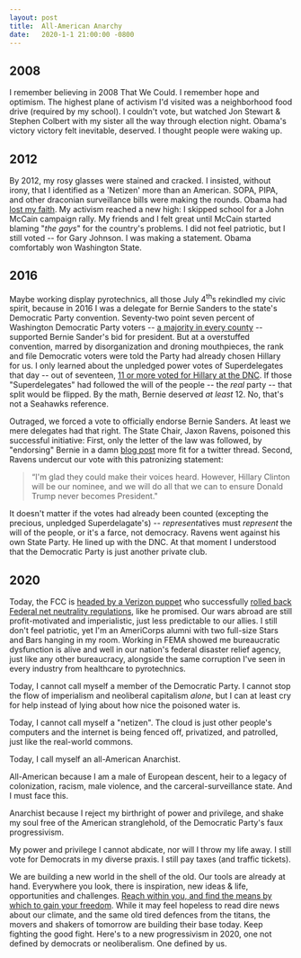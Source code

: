 ```yaml
---
layout: post
title:  All-American Anarchy
date:   2020-1-1 21:00:00 -0800
---
```

## 2008
I remember believing in 2008 That We Could. I remember hope and optimism. The highest plane of activism I'd visited was a neighborhood food drive (required by my school). I couldn't vote, but watched Jon Stewart & Stephen Colbert with my sister all the way through election night. Obama's victory victory felt inevitable, deserved. I thought people were waking up. 

## 2012
By 2012, my rosy glasses were stained and cracked. I insisted, without irony, that I identified as a 'Netizen' more than an American. SOPA, PIPA, and other draconian surveillance bills were making the rounds. Obama had [lost my faith](https://theanarchistlibrary.org/library/wayne-price-obama-s-imperial-war-an-anarchist-response). My activism reached a new high: I skipped school for a John McCain campaign rally. My friends and I felt great until McCain started blaming "*the gays*" for the country's problems. I did not feel patriotic, but I still voted -- for Gary Johnson. I was making a statement. Obama comfortably won Washington State.

## 2016
Maybe working display pyrotechnics, all those July 4<sup>th</sup>s rekindled my civic spirit, because in 2016 I was a delegate for Bernie Sanders to the state's Democratic Party convention. Seventy-two point seven percent of Washington Democratic Party voters -- [a majority in every county](https://en.wikipedia.org/wiki/2016_Washington_Democratic_caucuses) -- supported Bernie Sander's bid for president. But at a overstuffed convention, marred by disorganization and droning mouthpieces, the rank and file Democratic voters were told the Party had already chosen Hillary for us. I only learned about the unpledged power votes of Superdelegates that day -- out of seventeen, [11 or more voted for Hillary at the DNC](https://ballotpedia.org/Superdelegates_from_Washington,_2016). If those "Superdelegates" had followed the will of the people -- the *real* party -- that split would be flipped. By the math, Bernie deserved *at least* 12. No, that's not a Seahawks reference. 

Outraged, we forced a vote to officially endorse Bernie Sanders. At least we mere delegates had that right. The State Chair, Jaxon Ravens, poisoned this successful initiative: First, only the letter of the law was followed, by "endorsing" Bernie in a damn [blog post](https://www.wa-democrats.org/press/washington-state-democratic-party-endorses-bernie-sanders-president) more fit for a twitter thread. Second, Ravens undercut our vote with this patronizing statement: 

> “I'm glad they could make their voices heard. However, Hillary Clinton will be our nominee, and we will do all that we can to ensure Donald Trump never becomes President."

It doesn't matter if the votes had already been counted (excepting the precious, unpledged Superdelagate's) -- *represent*atives must *represent* the will of the people, or it's a farce, not democracy. Ravens went against his own State Party. He lined up with the DNC. At that moment I understood that the Democratic Party is just another private club. 

## 2020
Today, the FCC is [headed by a Verizon puppet](https://fortune.com/2017/12/09/fcc-head-ajit-pai-verizons-puppet-net-neutrality/) who successfully [rolled back Federal net neutrality regulations](https://www.cnet.com/news/net-neutrality-battle-lives-on-what-you-need-to-know-after-the-appeals-court-decision/), like he promised. Our wars abroad are still profit-motivated and imperialistic, just less predictable to our allies. I still don't feel patriotic, yet I'm an AmeriCorps alumni with two full-size Stars and Bars hanging in my room. Working in FEMA showed me bureaucratic dysfunction is alive and well in our nation's federal disaster relief agency, just like any other bureaucracy, alongside the same corruption I've seen in every industry from healthcare to pyrotechnics. 

Today, I cannot call myself a member of the Democratic Party. I cannot stop the flow of imperialism and neoliberal capitalism *alone*, but I can at least cry for help instead of lying about how nice the poisoned water is. 

Today, I cannot call myself a "netizen". The cloud is just other people's computers and the internet is being fenced off, privatized, and patrolled, just like the real-world commons. 

Today, I call myself an all-American Anarchist. 

All-American because I am a male of European descent, heir to a legacy of colonization, racism, male violence, and the carceral-surveillance state. And I must face this. 

Anarchist because I reject my birthright of power and privilege, and shake my soul free of the American stranglehold, of the Democratic Party's faux progressivism. 

My power and privilege I cannot abdicate, nor will I throw my life away. I still vote for Democrats in my diverse praxis. I still pay taxes (and traffic tickets). 

We are building a new world in the shell of the old. Our tools are already at hand. Everywhere you look, there is inspiration, new ideas & life, opportunities and challenges. [Reach within you, and find the means by which to gain your freedom](https://web.archive.org/web/20180913110400/http://left-liberty.net/?p=265). While it may feel hopeless to read dire news about our climate, and the same old tired defences from the titans, the movers and shakers of tomorrow are building their base today. Keep fighting the good fight. Here's to a new progressivism in 2020, one not defined by democrats or neoliberalism. One defined by us. 
